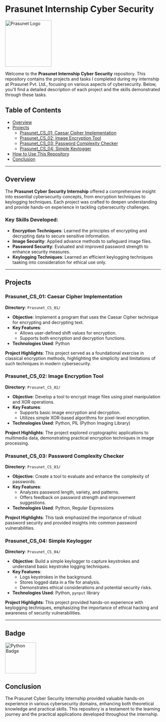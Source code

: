# Prasunet Internship Cyber Security

<img src="https://prasunet.com/images/loggo.jpg" alt="Prasunet Logo" width="150" height="150">

Welcome to the **Prasunet Internship Cyber Security** repository. This repository contains the projects and tasks I completed during my internship at Prasunet Pvt. Ltd., focusing on various aspects of cybersecurity. Below, you'll find a detailed description of each project and the skills demonstrated through these tasks.

## Table of Contents

- [Overview](#overview)
- [Projects](#projects)
  - [Prasunet_CS_01: Caesar Cipher Implementation](#prasunet_cs_01-caesar-cipher-implementation)
  - [Prasunet_CS_02: Image Encryption Tool](#prasunet_cs_02-image-encryption-tool)
  - [Prasunet_CS_03: Password Complexity Checker](#prasunet_cs_03-password-complexity-checker)
  - [Prasunet_CS_04: Simple Keylogger](#prasunet_cs_04-simple-keylogger)
- [How to Use This Repository](#how-to-use-this-repository)
- [Conclusion](#conclusion)

---

## Overview

The **Prasunet Cyber Security Internship** offered a comprehensive insight into essential cybersecurity concepts, from encryption techniques to keylogging techniques. Each project was crafted to deepen understanding and provide hands-on experience in tackling cybersecurity challenges.

### Key Skills Developed:

- **Encryption Techniques**: Learned the principles of encrypting and decrypting data to secure sensitive information.
- **Image Security**: Applied advance methods to safeguard image files.
- **Password Security**: Evaluated and improved password strength to enhance security measures.
- **Keylogging Techniques**: Learned an efficient keylogging techniques taaking into consideration for ethical use only.

---

## Projects

### Prasunet_CS_01: Caesar Cipher Implementation

**Directory**: `Prasunet_CS_01/`

- **Objective**: Implement a program that uses the Caesar Cipher technique for encrypting and decrypting text.
- **Key Features**:
  - Allows user-defined shift values for encryption.
  - Supports both encryption and decryption functions.
- **Technologies Used**: Python

**Project Highlights**: This project served as a foundational exercise in classical encryption methods, highlighting the simplicity and limitations of such techniques in modern cybersecurity.

### Prasunet_CS_02: Image Encryption Tool

**Directory**: `Prasunet_CS_02/`

- **Objective**: Develop a tool to encrypt image files using pixel manipulation and XOR operations.
- **Key Features**:
  - Supports basic image encryption and decryption.
  - Utilizes simple XOR-based algorithms for pixel-level encryption.
- **Technologies Used**: Python, PIL (Python Imaging Library)

**Project Highlights**: The project explored cryptographic applications to multimedia data, demonstrating practical encryption techniques in image processing.

### Prasunet_CS_03: Password Complexity Checker

**Directory**: `Prasunet_CS_03/`

- **Objective**: Create a tool to evaluate and enhance the complexity of passwords.
- **Key Features**:
  - Analyzes password length, variety, and patterns.
  - Offers feedback on password strength and improvement suggestions.
- **Technologies Used**: Python, Regular Expressions

**Project Highlights**: This task emphasized the importance of robust password security and provided insights into common password vulnerabilities.

### Prasunet_CS_04: Simple Keylogger

**Directory**: `Prasunet_CS_04/`

- **Objective**: Build a simple keylogger to capture keystrokes and understand basic keystroke logging techniques.
- **Key Features**:
  - Logs keystrokes in the background.
  - Stores logged data in a file for analysis.
  - Demonstrates ethical considerations and potential security risks.
- **Technologies Used**: Python, `pynput` library

**Project Highlights**: This project provided hands-on experience with keylogging techniques, emphasizing the importance of ethical hacking and awareness of security vulnerabilities.

---
## Badge

<img src="https://cdn.iconscout.com/icon/free/png-512/free-python-3521655-2945099.png?f=webp&w=512" alt="Python Badge" width="100" height="100">

## Conclusion

The Prasunet Cyber Security Internship provided valuable hands-on experience in various cybersecurity domains, enhancing both theoretical knowledge and practical skills. This repository is a testament to the learning journey and the practical applications developed throughout the internship.
